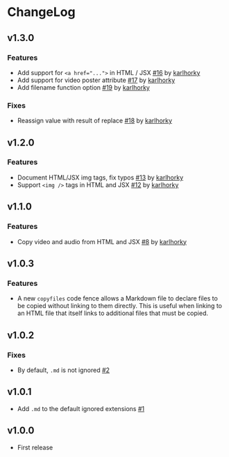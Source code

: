 # ChangeLog

## v1.3.0

### Features

- Add support for `<a href="...">` in HTML / JSX [#16](https://github.com/akabekobeko/npm-gatsby-remark-copy-relative-linked-files/pull/16) by [karlhorky](https://github.com/karlhorky)
- Add support for video poster attribute [#17](https://github.com/akabekobeko/npm-gatsby-remark-copy-relative-linked-files/pull/17) by [karlhorky](https://github.com/karlhorky)
- Add filename function option [#19](https://github.com/akabekobeko/npm-gatsby-remark-copy-relative-linked-files/pull/19) by [karlhorky](https://github.com/karlhorky)

### Fixes

- Reassign value with result of replace [#18](https://github.com/akabekobeko/npm-gatsby-remark-copy-relative-linked-files/pull/18) by [karlhorky](https://github.com/karlhorky)

## v1.2.0

### Features

- Document HTML/JSX img tags, fix typos [#13](https://github.com/akabekobeko/npm-gatsby-remark-copy-relative-linked-files/pull/13) by [karlhorky](https://github.com/karlhorky)
- Support `<img />` tags in HTML and JSX [#12](https://github.com/akabekobeko/npm-gatsby-remark-copy-relative-linked-files/pull/12) by [karlhorky](https://github.com/karlhorky)

## v1.1.0

### Features

- Copy video and audio from HTML and JSX [#8](https://github.com/akabekobeko/npm-gatsby-remark-copy-relative-linked-files/pull/8) by [karlhorky](https://github.com/karlhorky)

## v1.0.3

### Features

- A new `copyfiles` code fence allows a Markdown file to declare files to be copied without linking to them directly. This is useful when linking to an HTML file that itself links to additional files that must be copied.

## v1.0.2

### Fixes

- By default, `.md` is not ignored [#2](https://github.com/akabekobeko/npm-gatsby-remark-copy-relative-linked-files/issues/2)

## v1.0.1

- Add `.md` to the default ignored extensions [#1](https://github.com/akabekobeko/npm-gatsby-remark-copy-relative-linked-files/issues/1)

## v1.0.0

- First release
